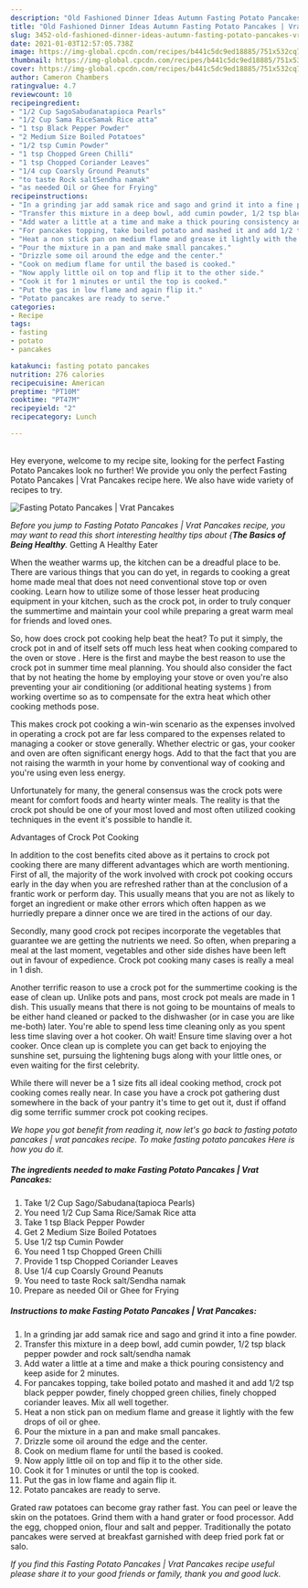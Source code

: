 ```yaml
---
description: "Old Fashioned Dinner Ideas Autumn Fasting Potato Pancakes | Vrat Pancakes"
title: "Old Fashioned Dinner Ideas Autumn Fasting Potato Pancakes | Vrat Pancakes"
slug: 3452-old-fashioned-dinner-ideas-autumn-fasting-potato-pancakes-vrat-pancakes
date: 2021-01-03T12:57:05.738Z
image: https://img-global.cpcdn.com/recipes/b441c5dc9ed18885/751x532cq70/fasting-potato-pancakes-vrat-pancakes-recipe-main-photo.jpg
thumbnail: https://img-global.cpcdn.com/recipes/b441c5dc9ed18885/751x532cq70/fasting-potato-pancakes-vrat-pancakes-recipe-main-photo.jpg
cover: https://img-global.cpcdn.com/recipes/b441c5dc9ed18885/751x532cq70/fasting-potato-pancakes-vrat-pancakes-recipe-main-photo.jpg
author: Cameron Chambers
ratingvalue: 4.7
reviewcount: 10
recipeingredient:
- "1/2 Cup SagoSabudanatapioca Pearls"
- "1/2 Cup Sama RiceSamak Rice atta"
- "1 tsp Black Pepper Powder"
- "2 Medium Size Boiled Potatoes"
- "1/2 tsp Cumin Powder"
- "1 tsp Chopped Green Chilli"
- "1 tsp Chopped Coriander Leaves"
- "1/4 cup Coarsly Ground Peanuts"
- "to taste Rock saltSendha namak"
- "as needed Oil or Ghee for Frying"
recipeinstructions:
- "In a grinding jar add samak rice and sago and grind it into a fine powder."
- "Transfer this mixture in a deep bowl, add cumin powder, 1/2 tsp black pepper powder and rock salt/sendha namak"
- "Add water a little at a time and make a thick pouring consistency and keep aside for 2 minutes."
- "For pancakes topping, take boiled potato and mashed it and add 1/2 tsp black pepper powder, finely chopped green chilies, finely chopped coriander leaves. Mix all well together."
- "Heat a non stick pan on medium flame and grease it lightly with the few drops of oil or ghee."
- "Pour the mixture in a pan and make small pancakes."
- "Drizzle some oil around the edge and the center."
- "Cook on medium flame for until the based is cooked."
- "Now apply little oil on top and flip it to the other side."
- "Cook it for 1 minutes or until the top is cooked."
- "Put the gas in low flame and again flip it."
- "Potato pancakes are ready to serve."
categories:
- Recipe
tags:
- fasting
- potato
- pancakes

katakunci: fasting potato pancakes 
nutrition: 276 calories
recipecuisine: American
preptime: "PT10M"
cooktime: "PT47M"
recipeyield: "2"
recipecategory: Lunch

---
```

<br>
Hey everyone, welcome to my recipe site, looking for the perfect Fasting Potato Pancakes  look no further! We provide you only the perfect Fasting Potato Pancakes | Vrat Pancakes recipe here. We also have wide variety of recipes to try.
<br>


![Fasting Potato Pancakes | Vrat Pancakes](https://img-global.cpcdn.com/recipes/b441c5dc9ed18885/751x532cq70/fasting-potato-pancakes-vrat-pancakes-recipe-main-photo.jpg)

<i>Before you jump to Fasting Potato Pancakes | Vrat Pancakes recipe, you may want to read this short interesting healthy tips about {<strong>The Basics of Being Healthy</strong>.</i>
Getting A Healthy Eater


When the weather warms up, the kitchen can be a dreadful place to be. There are various things that you can do yet, in regards to cooking a great home made meal that does not need conventional stove top or oven cooking. Learn how to utilize some of those lesser heat producing equipment in your kitchen, such as the crock pot, in order to truly conquer the summertime and maintain your cool while preparing a great warm meal for friends and loved ones.

So, how does crock pot cooking help beat the heat? To put it simply, the crock pot in and of itself sets off much less heat when cooking compared to the oven or stove . Here is the first and maybe the best reason to use the crock pot in summer time meal planning. You should also consider the fact that by not heating the home by employing your stove or oven you're also preventing your air conditioning (or additional heating systems ) from working overtime so as to compensate for the extra heat which other cooking methods pose.

This makes crock pot cooking a win-win scenario as the expenses involved in operating a crock pot are far less compared to the expenses related to managing a cooker or stove generally. Whether electric or gas, your cooker and oven are often significant energy hogs. Add to that the fact that you are not raising the warmth in your home by conventional way of cooking and you're using even less energy.

Unfortunately for many, the general consensus was the crock pots were meant for comfort foods and hearty winter meals.  The reality is that the crock pot should be one of your most loved and most often utilized cooking techniques in the event it's possible to handle it.  

Advantages of Crock Pot Cooking

In addition to the cost benefits cited above as it pertains to crock pot cooking there are many different advantages which are worth mentioning. First of all, the majority of the work involved with crock pot cooking occurs early in the day when you are refreshed rather than at the conclusion of a frantic work or perform day. This usually means that you are not as likely to forget an ingredient or make other errors which often happen as we hurriedly prepare a dinner once we are tired in the actions of our day.

Secondly, many good crock pot recipes incorporate the vegetables that guarantee we are getting the nutrients we need. So often, when preparing a meal at the last moment, vegetables and other side dishes have been left out in favour of expedience. Crock pot cooking many cases is really a meal in 1 dish.

Another terrific reason to use a crock pot for the summertime cooking is the ease of clean up.  Unlike pots and pans, most crock pot meals are made in 1 dish. This usually means that there is not going to be mountains of meals to be either hand cleaned or packed to the dishwasher (or in case you are like me-both) later. You're able to spend less time cleaning only as you spent less time slaving over a hot cooker. Oh wait! Ensure time slaving over a hot cooker. Once clean up is complete you can get back to enjoying the sunshine set, pursuing the lightening bugs along with your little ones, or even waiting for the first celebrity.

While there will never be a 1 size fits all ideal cooking method, crock pot cooking comes really near. In case you have a crock pot gathering dust somewhere in the back of your pantry it's time to get out it, dust if offand dig some terrific summer crock pot cooking recipes.


<i>We hope you got benefit from reading it, now let's go back to fasting potato pancakes | vrat pancakes recipe. To make fasting potato pancakes  Here is how you do it.
</i>

##### The ingredients needed to make Fasting Potato Pancakes | Vrat Pancakes:

1. Take 1/2 Cup Sago/Sabudana(tapioca Pearls)
1. You need 1/2 Cup Sama Rice/Samak Rice atta
1. Take 1 tsp Black Pepper Powder
1. Get 2 Medium Size Boiled Potatoes
1. Use 1/2 tsp Cumin Powder
1. You need 1 tsp Chopped Green Chilli
1. Provide 1 tsp Chopped Coriander Leaves
1. Use 1/4 cup Coarsly Ground Peanuts
1. You need to taste Rock salt/Sendha namak
1. Prepare as needed Oil or Ghee for Frying


##### Instructions to make Fasting Potato Pancakes | Vrat Pancakes:

1. In a grinding jar add samak rice and sago and grind it into a fine powder.
1. Transfer this mixture in a deep bowl, add cumin powder, 1/2 tsp black pepper powder and rock salt/sendha namak
1. Add water a little at a time and make a thick pouring consistency and keep aside for 2 minutes.
1. For pancakes topping, take boiled potato and mashed it and add 1/2 tsp black pepper powder, finely chopped green chilies, finely chopped coriander leaves. Mix all well together.
1. Heat a non stick pan on medium flame and grease it lightly with the few drops of oil or ghee.
1. Pour the mixture in a pan and make small pancakes.
1. Drizzle some oil around the edge and the center.
1. Cook on medium flame for until the based is cooked.
1. Now apply little oil on top and flip it to the other side.
1. Cook it for 1 minutes or until the top is cooked.
1. Put the gas in low flame and again flip it.
1. Potato pancakes are ready to serve.


Grated raw potatoes can become gray rather fast. You can peel or leave the skin on the potatoes. Grind them with a hand grater or food processor. Add the egg, chopped onion, flour and salt and pepper. Traditionally the potato pancakes were served at breakfast garnished with deep fried pork fat or salo. 

<i>If you find this Fasting Potato Pancakes | Vrat Pancakes recipe useful please share it to your good friends or family, thank you and good luck.</i>
